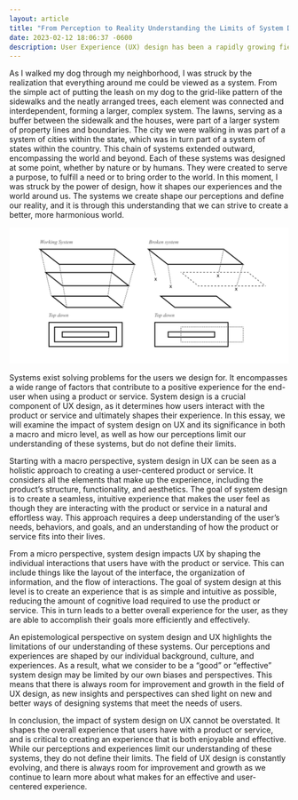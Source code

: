 ```yaml
---
layout: article
title: "From Perception to Reality Understanding the Limits of System Design in UX"
date: 2023-02-12 18:06:37 -0600
description: User Experience (UX) design has been a rapidly growing field in recent years. It encompasses a wide range of factors that contribute to a positive experience for the end-user when using a product or service.
---
```


As I walked my dog through my neighborhood, I was struck by the realization that everything around me could be viewed as a system. From the simple act of putting the leash on my dog to the grid-like pattern of the sidewalks and the neatly arranged trees, each element was connected and interdependent, forming a larger, complex system. The lawns, serving as a buffer between the sidewalk and the houses, were part of a larger system of property lines and boundaries. The city we were walking in was part of a system of cities within the state, which was in turn part of a system of states within the country. This chain of systems extended outward, encompassing the world and beyond. Each of these systems was designed at some point, whether by nature or by humans. They were created to serve a purpose, to fulfill a need or to bring order to the world. In this moment, I was struck by the power of design, how it shapes our experiences and the world around us. The systems we create shape our perceptions and define our reality, and it is through this understanding that we can strive to create a better, more harmonious world.

![figure 3](./system.png)

Systems exist solving problems for the users we design for. It encompasses a wide range of factors that contribute to a positive experience for the end-user when using a product or service. System design is a crucial component of UX design, as it determines how users interact with the product or service and ultimately shapes their experience. In this essay, we will examine the impact of system design on UX and its significance in both a macro and micro level, as well as how our perceptions limit our understanding of these systems, but do not define their limits.

Starting with a macro perspective, system design in UX can be seen as a holistic approach to creating a user-centered product or service. It considers all the elements that make up the experience, including the product’s structure, functionality, and aesthetics. The goal of system design is to create a seamless, intuitive experience that makes the user feel as though they are interacting with the product or service in a natural and effortless way. This approach requires a deep understanding of the user’s needs, behaviors, and goals, and an understanding of how the product or service fits into their lives.

From a micro perspective, system design impacts UX by shaping the individual interactions that users have with the product or service. This can include things like the layout of the interface, the organization of information, and the flow of interactions. The goal of system design at this level is to create an experience that is as simple and intuitive as possible, reducing the amount of cognitive load required to use the product or service. This in turn leads to a better overall experience for the user, as they are able to accomplish their goals more efficiently and effectively.

An epistemological perspective on system design and UX highlights the limitations of our understanding of these systems. Our perceptions and experiences are shaped by our individual background, culture, and experiences. As a result, what we consider to be a “good” or “effective” system design may be limited by our own biases and perspectives. This means that there is always room for improvement and growth in the field of UX design, as new insights and perspectives can shed light on new and better ways of designing systems that meet the needs of users.

In conclusion, the impact of system design on UX cannot be overstated. It shapes the overall experience that users have with a product or service, and is critical to creating an experience that is both enjoyable and effective. While our perceptions and experiences limit our understanding of these systems, they do not define their limits. The field of UX design is constantly evolving, and there is always room for improvement and growth as we continue to learn more about what makes for an effective and user-centered experience.
